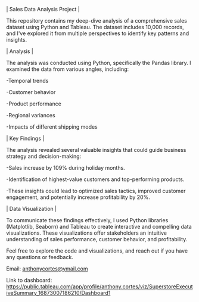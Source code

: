 | Sales Data Analysis Project |

This repository contains my deep-dive analysis of a comprehensive sales dataset using Python and Tableau. The dataset includes 10,000 records, and I've explored it from multiple perspectives to identify key patterns and insights.


| Analysis |

The analysis was conducted using Python, specifically the Pandas library. I examined the data from various angles, including:

-Temporal trends

-Customer behavior

-Product performance

-Regional variances

-Impacts of different shipping modes


| Key Findings |

The analysis revealed several valuable insights that could guide business strategy and decision-making:

-Sales increase by 109% during holiday months.

-Identification of highest-value customers and top-performing products.

-These insights could lead to optimized sales tactics, improved customer engagement, and potentially increase profitability by 20%.

| Data Visualization |

To communicate these findings effectively, I used Python libraries (Matplotlib, Seaborn) and Tableau to create interactive and compelling data visualizations. These visualizations offer stakeholders an intuitive understanding of sales performance, customer behavior, and profitability.

Feel free to explore the code and visualizations, and reach out if you have any questions or feedback.

Email: anthonycortes@ymail.com

Link to dashboard: https://public.tableau.com/app/profile/anthony.cortes/viz/SuperstoreExecutiveSummary_16873007186210/Dashboard1
